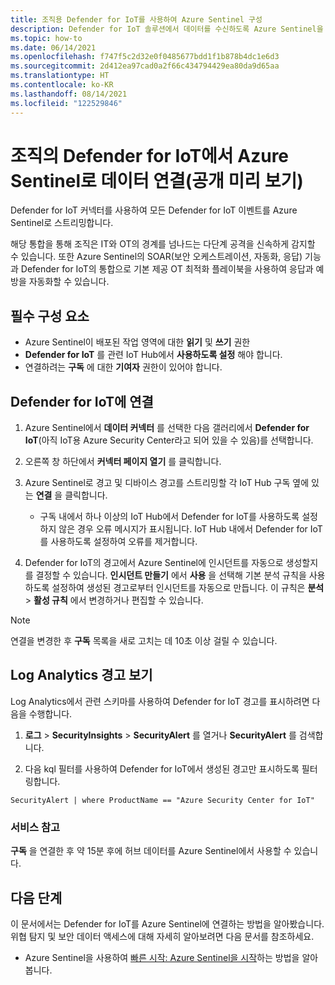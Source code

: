 ```yaml
---
title: 조직용 Defender for IoT를 사용하여 Azure Sentinel 구성
description: Defender for IoT 솔루션에서 데이터를 수신하도록 Azure Sentinel을 구성하는 방법을 설명합니다.
ms.topic: how-to
ms.date: 06/14/2021
ms.openlocfilehash: f747f5c2d32e0f0485677bdd1f1b878b4dc1e6d3
ms.sourcegitcommit: 2d412ea97cad0a2f66c434794429ea80da9d65aa
ms.translationtype: HT
ms.contentlocale: ko-KR
ms.lasthandoff: 08/14/2021
ms.locfileid: "122529846"
---
```

# <a name="connect-your-data-from-defender-for-iot-for-organizations-to-azure-sentinel-public-preview"></a>조직의 Defender for IoT에서 Azure Sentinel로 데이터 연결(공개 미리 보기)

Defender for IoT 커넥터를 사용하여 모든 Defender for IoT 이벤트를 Azure Sentinel로 스트리밍합니다. 

해당 통합을 통해 조직은 IT와 OT의 경계를 넘나드는 다단계 공격을 신속하게 감지할 수 있습니다. 또한 Azure Sentinel의 SOAR(보안 오케스트레이션, 자동화, 응답) 기능과 Defender for IoT의 통합으로 기본 제공 OT 최적화 플레이북을 사용하여 응답과 예방을 자동화할 수 있습니다. 

## <a name="prerequisites"></a>필수 구성 요소

- Azure Sentinel이 배포된 작업 영역에 대한 **읽기** 및 **쓰기** 권한
- **Defender for IoT** 를 관련 IoT Hub에서 **사용하도록 설정** 해야 합니다.
- 연결하려는 **구독** 에 대한 **기여자** 권한이 있어야 합니다.

## <a name="connect-to-defender-for-iot"></a>Defender for IoT에 연결

1. Azure Sentinel에서 **데이터 커넥터** 를 선택한 다음 갤러리에서 **Defender for IoT**(아직 IoT용 Azure Security Center라고 되어 있을 수 있음)를 선택합니다.

1. 오른쪽 창 하단에서 **커넥터 페이지 열기** 를 클릭합니다.

1. Azure Sentinel로 경고 및 디바이스 경고를 스트리밍할 각 IoT Hub 구독 옆에 있는 **연결** 을 클릭합니다.
    - 구독 내에서 하나 이상의 IoT Hub에서 Defender for IoT를 사용하도록 설정하지 않은 경우 오류 메시지가 표시됩니다. IoT Hub 내에서 Defender for IoT를 사용하도록 설정하여 오류를 제거합니다.

1. Defender for IoT의 경고에서 Azure Sentinel에 인시던트를 자동으로 생성할지를 결정할 수 있습니다. **인시던트 만들기** 에서 **사용** 을 선택해 기본 분석 규칙을 사용하도록 설정하여 생성된 경고로부터 인시던트를 자동으로 만듭니다. 이 규칙은 **분석** > **활성 규칙** 에서 변경하거나 편집할 수 있습니다.

> [!NOTE]
> 연결을 변경한 후 **구독** 목록을 새로 고치는 데 10초 이상 걸릴 수 있습니다. 

## <a name="log-analytics-alert-view"></a>Log Analytics 경고 보기

Log Analytics에서 관련 스키마를 사용하여 Defender for IoT 경고를 표시하려면 다음을 수행합니다.

1. **로그** > **SecurityInsights** > **SecurityAlert** 를 열거나 **SecurityAlert** 를 검색합니다.

1. 다음 kql 필터를 사용하여 Defender for IoT에서 생성된 경고만 표시하도록 필터링합니다.

```kusto
SecurityAlert | where ProductName == "Azure Security Center for IoT"
```

### <a name="service-notes"></a>서비스 참고

**구독** 을 연결한 후 약 15분 후에 허브 데이터를 Azure Sentinel에서 사용할 수 있습니다.

## <a name="next-steps"></a>다음 단계

이 문서에서는 Defender for IoT를 Azure Sentinel에 연결하는 방법을 알아봤습니다. 위협 탐지 및 보안 데이터 액세스에 대해 자세히 알아보려면 다음 문서를 참조하세요.

- Azure Sentinel을 사용하여 [빠른 시작: Azure Sentinel을 시작](/azure/defender-for-iot/organizations/articles/sentinel/get-visibility.md)하는 방법을 알아봅니다.